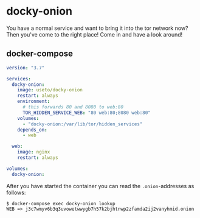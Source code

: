 # docky-onion

You have a normal service and want to bring it into the tor network now? Then you've come to the right place! Come in and have a look around!

## docker-compose


```yaml
version: "3.7"

services:
  docky-onion:
    image: useto/docky-onion
    restart: always
    environment:
      # this forwards 80 and 8080 to web:80
      TOR_HIDDEN_SERVICE_WEB: "80 web:80;8080 web:80"
    volumes:
      - "docky-onion:/var/lib/tor/hidden_services"
    depends_on:
      - web

  web:
    image: nginx
    restart: always

volumes:
  docky-onion:
```

After you have started the container you can read the `.onion`-addresses as follows:

`$ docker-compose exec docky-onion lookup`  
`WEB => j3c7wmyv6b3q3uvowetwwygb7h57k2bjhtnwp2zfamda2ij2vanyhmid.onion`

